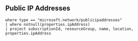 ## Public IP Addresses

```
where type == "microsoft.network/publicipaddresses"
| where notnull(properties.ipAddress)
| project subscriptionId, resourceGroup, name, location, properties.ipAddress
```

